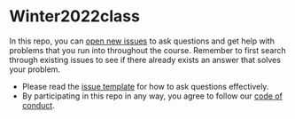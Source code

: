 # Winter2022class

In this repo,
you can [open new issues](https://github.com/BME1478H/Winter2020class/issues) to ask questions
and get help with problems that you run into throughout the course.
Remember to first search through existing issues
to see if there already exists an answer that solves your problem.

- Please read the [issue template](.github/ISSUE_TEMPLATE/question-template.md) for how to ask questions effectively.
- By participating in this repo in any way,
you agree to follow our [code of conduct](./CODE_OF_CONDUCT.md).
